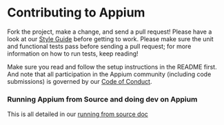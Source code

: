 # Contributing to Appium

Fork the project, make a change, and send a pull request! Please have a look at our
[Style Guide](/docs/en/contributing-to-appium/style-guide.md) before getting to work.
Please make sure the unit and functional tests pass before sending a pull request; for more
information on how to run tests, keep reading!

Make sure you read and follow the setup instructions in the README first. And note that all participation in the Appium community (including code submissions) is governed by our [Code of Conduct](CONDUCT.md).

### Running Appium from Source and doing dev on Appium

This is all detailed in our [running from source doc](/docs/en/contributing-to-appium/appium-from-source.md)
